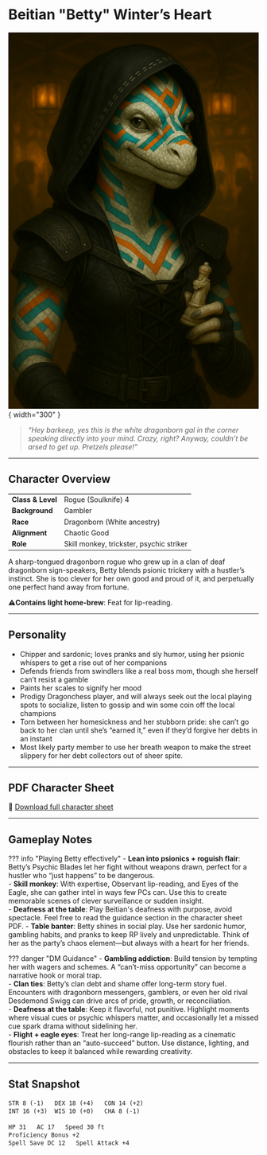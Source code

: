 # Beitian "Betty" Winter’s Heart

![Betty Winter’s Heart](assets/beitian-winters-heart.png){ width="300" }

> *“Hey barkeep, yes this is the white dragonborn gal in the corner speaking directly into your mind. Crazy, right? Anyway, couldn't be arsed to get up. Pretzels please!”*

---

## Character Overview

|                   |                                      |
| ----------------- | ------------------------------------ |
| **Class & Level** | Rogue (Soulknife) 4                  |
| **Background**    | Gambler                              |
| **Race**          | Dragonborn (White ancestry)          |
| **Alignment**     | Chaotic Good                         |
| **Role**          | Skill monkey, trickster, psychic striker |

A sharp-tongued dragonborn rogue who grew up in a clan of deaf dragonborn sign-speakers, Betty blends psionic trickery with a hustler’s instinct. She is too clever for her own good and proud of it, and perpetually one perfect hand away from fortune.

⚠️**Contains light home-brew**: Feat for lip-reading.

---

## Personality

* Chipper and sardonic; loves pranks and sly humor, using her psionic whispers to get a rise out of her companions
* Defends friends from swindlers like a real boss mom, though she herself can’t resist a gamble
* Paints her scales to signify her mood
* Prodigy Dragonchess player, and will always seek out the local playing spots to socialize, listen to gossip and win some coin off the local champions
* Torn between her homesickness and her stubborn pride: she can’t go back to her clan until she’s “earned it,” even if they’d forgive her debts in an instant  
* Most likely party member to use her breath weapon to make the street slippery for her debt collectors out of sheer spite.

---

## PDF Character Sheet

📄 [Download full character sheet](assets/beitian-winters-heart.pdf)

---

## Gameplay Notes

??? info "Playing Betty effectively"
	- **Lean into psionics + roguish flair**: Betty’s Psychic Blades let her fight without weapons drawn, perfect for a hustler who “just happens” to be dangerous.  
	- **Skill monkey**: With expertise, Observant lip-reading, and Eyes of the Eagle, she can gather intel in ways few PCs can. Use this to create memorable scenes of clever surveillance or sudden insight.  
	- **Deafness at the table**: Play Beitian's deafness with purpose, avoid spectacle. Feel free to read the guidance section in the character sheet PDF.
	- **Table banter**: Betty shines in social play. Use her sardonic humor, gambling habits, and pranks to keep RP lively and unpredictable. Think of her as the party’s chaos element—but always with a heart for her friends.  

??? danger "DM Guidance"
	- **Gambling addiction**: Build tension by tempting her with wagers and schemes. A “can’t-miss opportunity” can become a narrative hook or moral trap.  
	- **Clan ties**: Betty’s clan debt and shame offer long-term story fuel. Encounters with dragonborn messengers, gamblers, or even her old rival Desdemond Swigg can drive arcs of pride, growth, or reconciliation.  
	- **Deafness at the table**: Keep it flavorful, not punitive. Highlight moments where visual cues or psychic whispers matter, and occasionally let a missed cue spark drama without sidelining her.  
	- **Flight + eagle eyes**: Treat her long-range lip-reading as a cinematic flourish rather than an “auto-succeed” button. Use distance, lighting, and obstacles to keep it balanced while rewarding creativity.  

---

## Stat Snapshot

```text
STR 8 (-1)   DEX 18 (+4)   CON 14 (+2)
INT 16 (+3)  WIS 10 (+0)   CHA 8 (-1)

HP 31   AC 17   Speed 30 ft
Proficiency Bonus +2
Spell Save DC 12   Spell Attack +4
```
